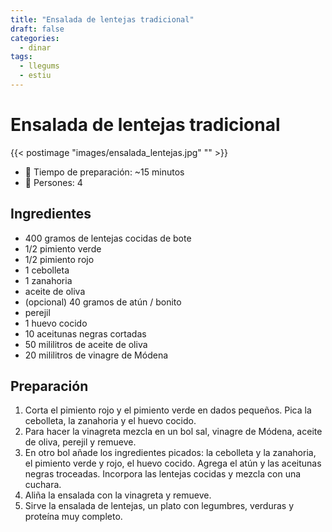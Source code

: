 ```yaml
---
title: "Ensalada de lentejas tradicional"
draft: false
categories: 
  - dinar 
tags: 
  - llegums
  - estiu 
---
```


# Ensalada de lentejas tradicional

{{< postimage "images/ensalada_lentejas.jpg" "" >}}

- 🍳 Tiempo de preparación: ~15 minutos
- 🍴 Persones: 4

## Ingredientes

- 400 gramos de lentejas cocidas de bote
- 1/2 pimiento verde
- 1/2 pimiento rojo
- 1 cebolleta
- 1 zanahoria
- aceite de oliva
- (opcional) 40 gramos de atún / bonito
- perejil
- 1 huevo cocido
- 10 aceitunas negras cortadas
- 50 mililitros de aceite de oliva
- 20 mililitros de vinagre de Módena

## Preparación 

1. Corta el pimiento rojo y el pimiento verde en dados pequeños. Pica la cebolleta, la zanahoria y el huevo cocido. 
2. Para hacer la vinagreta mezcla en un bol sal, vinagre de Módena, aceite de oliva, perejil y remueve. 
3. En otro bol añade los ingredientes picados: la cebolleta y la zanahoria, el pimiento verde y rojo, el huevo cocido. Agrega el atún y las aceitunas negras troceadas. Incorpora las lentejas cocidas y mezcla con una cuchara. 
4. Aliña la ensalada con la vinagreta y remueve.
5. Sirve la ensalada de lentejas, un plato con legumbres, verduras y proteína muy completo.

